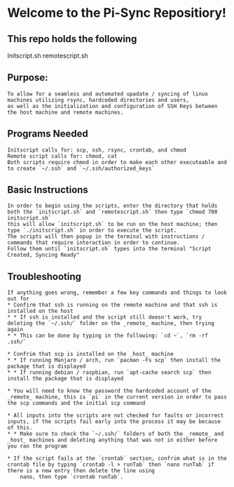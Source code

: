 # Welcome to the Pi-Sync Repositiory!
## This repo holds the following 
Initscript.sh
remotescript.sh
## Purpose:
    To allow for a seamless and automated upadate / syncing of linux machines utilizing rsync, hardcoded directories and users,
    as well as the initialization and configuration of SSH Keys between the host machine and remote machines. 
## Programs Needed
    Initscript calls for: scp, ssh, rsync, crontab, and chmod 
    Remote script calls for: chmod, cat 
    Both scripts require chmod in order to make each other executeable and to create `~/.ssh` and `~/.ssh/authorized_keys`
## Basic Instructions
    In order to begin using the scripts, enter the directory that holds both the `initscript.sh` and `remotescript.sh` then type `chmod 700 initscript.sh`
    this will allow `initscript.sh` to be run on the host machine; then type `./initscript.sh` in order to execute the script.
    The scripts will then popup in the terminal with instructions / commands that require interaction in order to continue. 
    Follow them until `initscript.sh` types into the terminal "Script Created, Syncing Ready"
## Troubleshooting
    If anything goes wrong, remember a few key commands and things to look out for 
    * Confirm that ssh is running on the remote machine and that ssh is installed on the host
    * * If ssh is installed and the script still doesn't work, try deleting the `~/.ssh/` folder on the _remote_ machine, then trying again
    * * This can be done by typing in the following: `cd ~`, `rm -rf .ssh/`
    
    * Confrim that scp is installed on the _host_ machine
    * * If running Manjaro / arch, run `pacman -Fs scp` then install the package that is displayed 
    * * If running debian / raspbian, run `apt-cache search scp` then install the package that is displayed

    * You will need to know the password the hardcoded account of the _remote_ machine, this is `pi` in the current version in order to pass the scp commands and the initial scp command

    * All inputs into the scripts are not checked for faults or incorrect inputs, if the scripts fail early into the process it may be because of this.
    * * Make sure to check the `~/.ssh/` folders of both the _remote_ and _host_ machines and deleting anything that was not in either before you ran the program

    * If the script fails at the `crontab` section, confrim what is in the crontab file by typing `crontab -l > runTab` then `nano runTab` if there is a new entry then delete the line using 
        nano, then type `crontab runTab`.
    
